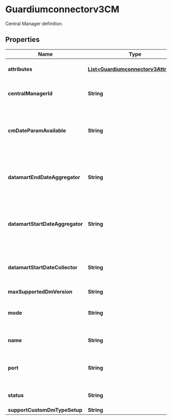 

# Guardiumconnectorv3CM

Central Manager definition.

## Properties

| Name | Type | Description | Notes |
|------------ | ------------- | ------------- | -------------|
|**attributes** | [**List&lt;Guardiumconnectorv3Attribute&gt;**](Guardiumconnectorv3Attribute.md) | Central Manager attributes. |  [optional] |
|**centralManagerId** | **String** | Central Manager hostname or ip. |  [optional] |
|**cmDateParamAvailable** | **String** | Flag check if CM can handle setting start end date for aggregator dm export. |  [optional] |
|**datamartEndDateAggregator** | **String** | Initial start date for streaming historical datamart from GDP aggregator. |  [optional] |
|**datamartStartDateAggregator** | **String** | Initial start date for streaming historical datamart from GDP aggregator. |  [optional] |
|**datamartStartDateCollector** | **String** | Initial start date for streaming historical datamart from GDP. |  [optional] |
|**maxSupportedDmVersion** | **String** |  |  [optional] |
|**mode** | **String** | Flag to determine if GI supports push or pull mode. |  [optional] |
|**name** | **String** | Central Manager name. |  [optional] |
|**port** | **String** | Port used to communicate with the Central Manager. |  [optional] |
|**status** | **String** | Central Manager status. |  [optional] |
|**supportCustomDmTypeSetup** | **String** |  |  [optional] |



